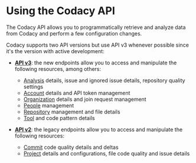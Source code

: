 # Using the Codacy API

The Codacy API allows you to programmatically retrieve and analyze data from Codacy and perform a few configuration changes.

Codacy supports two API versions but use API v3 whenever possible since it's the version with active development:

-   **[API v3](https://api.codacy.com/api/api-docs)**: the new endpoints allow you to access and manipulate the following resources, among others:

    -   [Analysis](https://api.dev.codacy.org/api/api-docs#codacy-api-analysis) details, issue and ignored issue details, repository quality settings
    -   [Account](https://api.dev.codacy.org/api/api-docs#codacy-api-account) details and API token management
    -   [Organization](https://api.dev.codacy.org/api/api-docs#codacy-api-organization) details and join request management
    -   [People](https://api.dev.codacy.org/api/api-docs#codacy-api-people) management
    -   [Repository](https://api.dev.codacy.org/api/api-docs#codacy-api-repository) management and file details
    -   [Tool](https://api.dev.codacy.org/api/api-docs#codacy-api-tools) and code pattern details

-   **[API v2](https://api.codacy.com/swagger)**: the legacy endpoints allow you to access and manipulate the following resources:

    -   [Commit](https://api.codacy.com/swagger#codacy-api-commit) code quality details and deltas
    -   [Project](https://api.codacy.com/swagger#codacy-api-project) details and configurations, file code quality and issue details
